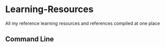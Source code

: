 # Learning-Resources
All my reference learning resources and references compiled at one place


## Command Line
